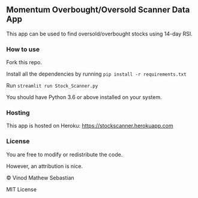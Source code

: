 ## Momentum Overbought/Oversold Scanner Data App

This app can be used to find oversold/overbought stocks using 14-day RSI.

### How to use

Fork this repo. 

Install all the dependencies by running `pip install -r requirements.txt`

Run `streamlit run Stock_Scanner.py`

You should have Python 3.6 or above installed on your system.

### Hosting
This app is hosted on Heroku: https://stockscanner.herokuapp.com

### License
You are free to modify or redistribute the code.

However, an attribution is nice.

&copy; Vinod Mathew Sebastian

MIT License
